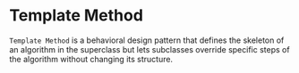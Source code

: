 # Template Method

`Template Method` is a behavioral design pattern that defines the skeleton of an algorithm in the superclass but lets
subclasses override specific steps of the algorithm without changing its structure.
